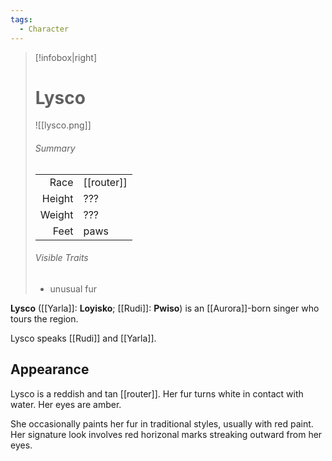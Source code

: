 ```yaml
---
tags:
  - Character
---
```

> [!infobox|right]
> 
> # Lysco
> ![[lysco.png]]
> ###### Summary
> |  |  |
> | ---: | ---- |
> | Race | [[router]] |
> | Height | ??? |
> | Weight | ??? |
> | Feet | paws |
> ###### Visible Traits
> - unusual fur

**Lysco** ([[Yarla]]: **Loyisko**; [[Rudi]]: **Pwiso**) is an [[Aurora]]-born singer who tours the region.

Lysco speaks [[Rudi]] and [[Yarla]].
## Appearance
Lysco is a reddish and tan [[router]]. Her fur turns white in contact with water. Her eyes are amber.

She occasionally paints her fur in traditional styles, usually with red paint. Her signature look involves red horizonal marks streaking outward from her eyes.